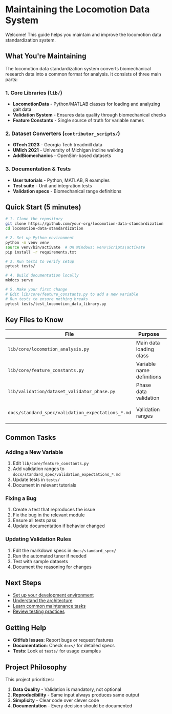 # Maintaining the Locomotion Data System

Welcome! This guide helps you maintain and improve the locomotion data standardization system.

## What You're Maintaining

The locomotion data standardization system converts biomechanical research data into a common format for analysis. It consists of three main parts:

### 1. Core Libraries (`lib/`)
- **LocomotionData** - Python/MATLAB classes for loading and analyzing gait data
- **Validation System** - Ensures data quality through biomechanical checks
- **Feature Constants** - Single source of truth for variable names

### 2. Dataset Converters (`contributor_scripts/`)
- **GTech 2023** - Georgia Tech treadmill data
- **UMich 2021** - University of Michigan incline walking
- **AddBiomechanics** - OpenSim-based datasets

### 3. Documentation & Tests
- **User tutorials** - Python, MATLAB, R examples
- **Test suite** - Unit and integration tests
- **Validation specs** - Biomechanical range definitions

## Quick Start (5 minutes)

```bash
# 1. Clone the repository
git clone https://github.com/your-org/locomotion-data-standardization
cd locomotion-data-standardization

# 2. Set up Python environment
python -m venv venv
source venv/bin/activate  # On Windows: venv\Scripts\activate
pip install -r requirements.txt

# 3. Run tests to verify setup
pytest tests/

# 4. Build documentation locally
mkdocs serve

# 5. Make your first change
# Edit lib/core/feature_constants.py to add a new variable
# Run tests to ensure nothing breaks
pytest tests/test_locomotion_data_library.py
```

## Key Files to Know

| File | Purpose | When to Edit |
|------|---------|--------------|
| `lib/core/locomotion_analysis.py` | Main data loading class | Adding new analysis methods |
| `lib/core/feature_constants.py` | Variable name definitions | Adding new biomechanical variables |
| `lib/validation/dataset_validator_phase.py` | Phase data validation | Updating validation logic |
| `docs/standard_spec/validation_expectations_*.md` | Validation ranges | Adjusting acceptable data ranges |

## Common Tasks

### Adding a New Variable
1. Edit `lib/core/feature_constants.py`
2. Add validation ranges to `docs/standard_spec/validation_expectations_*.md`
3. Update tests in `tests/`
4. Document in relevant tutorials

### Fixing a Bug
1. Create a test that reproduces the issue
2. Fix the bug in the relevant module
3. Ensure all tests pass
4. Update documentation if behavior changed

### Updating Validation Rules
1. Edit the markdown specs in `docs/standard_spec/`
2. Run the automated tuner if needed
3. Test with sample datasets
4. Document the reasoning for changes

## Next Steps

- [Set up your development environment](setup.md)
- [Understand the architecture](architecture.md)
- [Learn common maintenance tasks](tasks.md)
- [Review testing practices](testing.md)

## Getting Help

- **GitHub Issues**: Report bugs or request features
- **Documentation**: Check `docs/` for detailed specs
- **Tests**: Look at `tests/` for usage examples

## Project Philosophy

This project prioritizes:
1. **Data Quality** - Validation is mandatory, not optional
2. **Reproducibility** - Same input always produces same output
3. **Simplicity** - Clear code over clever code
4. **Documentation** - Every decision should be documented